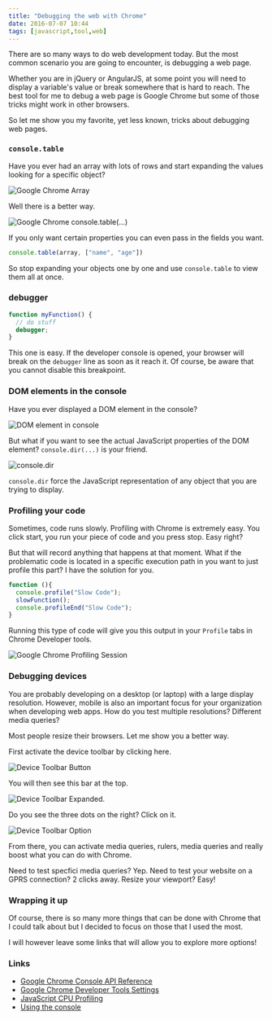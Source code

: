 ```yaml
---
title: "Debugging the web with Chrome"
date: 2016-07-07 10:44
tags: [javascript,tool,web]
---
```


There are so many ways to do web development today. But the most common scenario you are going to encounter, is debugging a web page.

Whether you are in jQuery or AngularJS, at some point you will need to display a variable's value or break somewhere that is hard to reach. The best tool for me to debug a web page is Google Chrome but some of those tricks might work in other browsers.

So let me show you my favorite, yet less known, tricks about debugging web pages.


### `console.table`

Have you ever had an array with lots of rows and start expanding the values looking for a specific object?

![Google Chrome Array](/posts/files/chrome-big-array.png)

Well there is a better way.

![Google Chrome console.table(...)](/posts/files/chrome-big-array-console-table.png)

If you only want certain properties you can even pass in the fields you want.

```javascript
console.table(array, ["name", "age"])
```

So stop expanding your objects one by one and use `console.table` to view them all at once.

### debugger

```javascript
function myFunction() {
  // do stuff
  debugger;
}
```

This one is easy. If the developer console is opened, your browser will break on the `debugger` line as soon as it reach it. Of course, be aware that you cannot disable this breakpoint.

### DOM elements in the console

Have you ever displayed a DOM element in the console?

![DOM element in console](/posts/files/dom-element.png)

But what if you want to see the actual JavaScript properties of the DOM element? `console.dir(...)` is your friend.

![console.dir](/posts/files/console-dir.png)

`console.dir` force the JavaScript representation of any object that you are trying to display.

### Profiling your code

Sometimes, code runs slowly. Profiling with Chrome is extremely easy. You click start, you run your piece of code and you press stop. Easy right?


But that will record anything that happens at that moment. What if the problematic code is located in a specific execution path in you want to just profile this part? I have the solution for you.

```javascript
function (){
  console.profile("Slow Code");
  slowFunction();
  console.profileEnd("Slow Code");
}
```
Running this type of code will give you this output in your `Profile` tabs in Chrome Developer tools.

![Google Chrome Profiling Session](/posts/files/chrome-profile.png)

### Debugging devices

You are probably developing on a desktop (or laptop) with a large display resolution. However, mobile is also an important focus for your organization when developing web apps.
How do you test multiple resolutions? Different media queries?

Most people resize their browsers. Let me show you a better way.

First activate the device toolbar by clicking here.

![Device Toolbar Button](/posts/files/device-toolbar.png)

You will then see this bar at the  top.

![Device Toolbar Expanded](/posts/files/device-toolbar-expanded.png).

Do you see the three dots on the right? Click on it.

![Device Toolbar Option](/posts/files/device-toolbar-options.png)

From there, you can activate media queries, rulers, media queries and really boost what you can do with Chrome.

Need to test specfici media queries? Yep. Need to test your website on a GPRS connection? 2 clicks away. Resize your viewport? Easy!

### Wrapping it up

Of course, there is so many more things that can be done with Chrome that I could talk about but I decided to focus on those that I used the most.

I will however leave some links that will allow you to explore more options!


### Links

* [Google Chrome Console API Reference](https://developer.chrome.com/devtools/docs/console-api)
* [Google Chrome Developer Tools Settings](https://developer.chrome.com/devtools/docs/settings)
* [JavaScript CPU Profiling](https://developer.chrome.com/devtools/docs/cpu-profiling)
* [Using the console](https://developer.chrome.com/devtools/docs/console)

